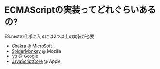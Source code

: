 # ECMAScriptの実装ってどれぐらいあるの?

ES.nextの仕様に入るには2つ以上の実装が必要

-   [Chakra](https://msdn.microsoft.com/en-us/library/dn249673(v=vs.94).aspx) @ MicroSoft
-   [SpiderMonkey](https://developer.mozilla.org/en-US/docs/Mozilla/Projects/SpiderMonkey "SpiderMonkey") @ Mozilla
-   [V8](https://code.google.com/p/v8/ "V8") @ Google
-   [JavaScriptCore](https://www.webkit.org/projects/javascript/ "JavaScriptCore") @ Apple
